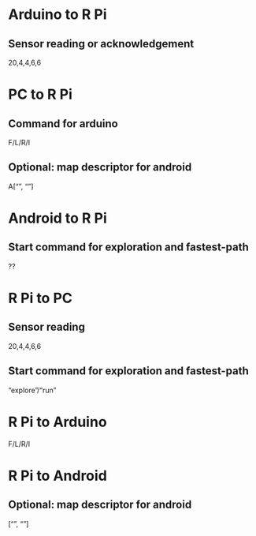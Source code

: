 
# Arduino to R Pi
## Sensor reading or acknowledgement
20,4,4,6,6


# PC to R Pi
## Command for arduino
F/L/R/I
## Optional: map descriptor for android
A[“”, “”]


# Android to R Pi
## Start command for exploration and fastest-path
??




# R Pi to PC
## Sensor reading
20,4,4,6,6
## Start command for exploration and fastest-path
“explore”/“run”


# R Pi to Arduino
F/L/R/I


# R Pi to Android
## Optional: map descriptor for android
[“”, “”]